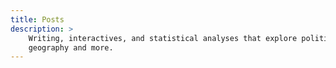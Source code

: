 ```yaml
---
title: Posts
description: >
    Writing, interactives, and statistical analyses that explore politics,
    geography and more.
---
```

